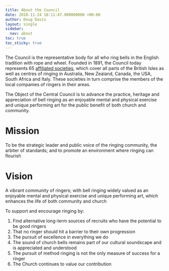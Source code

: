```yaml
---
title: About the Council
date: 2018-11-24 16:11:47.000000000 +00:00
author: Doug Davis
layout: single
sidebar:
  nav: about
toc: true
toc_sticky: true
---
```

The Council is the representative body for all who ring bells in the English tradition with rope and wheel. Founded in 1891, the Council today represents 65 [affiliated societies](/about/affiliated-societies/), which cover all parts of the British Isles as well as centres of ringing in Australia, New Zealand, Canada, the USA, South Africa and Italy. These societies in turn comprise the members of the local companies of ringers in their areas.

The Object of the Central Council is to advance the practice, heritage and appreciation of bell ringing as an enjoyable mental and physical exercise and unique performing art for the public benefit of both church and community.

# Mission

To be the strategic leader and public voice of the ringing community, the arbiter of standards; and to promote an environment where ringing can flourish

# Vision

A vibrant community of ringers; with bell ringing widely valued as an enjoyable mental and physical exercise and unique performing art, which enhances the life of both community and church

To support and encourage ringing by:

1. Find alternative long-term sources of recruits who have the potential to be good ringers
2.  That no ringer should hit a barrier to their own progression
3.  The pursuit of excellence in everything we do
4.  The sound of church bells remains part of our cultural soundscape and is appreciated and understood
5.  The pursuit of method ringing is not the only measure of success for a ringer
6.  The Church continues to value our contribution
